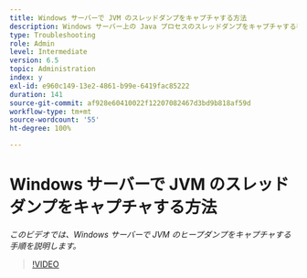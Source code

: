 ```yaml
---
title: Windows サーバーで JVM のスレッドダンプをキャプチャする方法
description: Windows サーバー上の Java プロセスのスレッドダンプをキャプチャする手順
type: Troubleshooting
role: Admin
level: Intermediate
version: 6.5
topic: Administration
index: y
exl-id: e960c149-13e2-4861-b99e-6419fac85222
duration: 141
source-git-commit: af928e60410022f12207082467d3bd9b818af59d
workflow-type: tm+mt
source-wordcount: '55'
ht-degree: 100%

---
```


# Windows サーバーで JVM のスレッドダンプをキャプチャする方法

*このビデオでは、Windows サーバーで JVM のヒープダンプをキャプチャする手順を説明します。*

>[!VIDEO](https://video.tv.adobe.com/v/335493?quality=12&learn=on)
